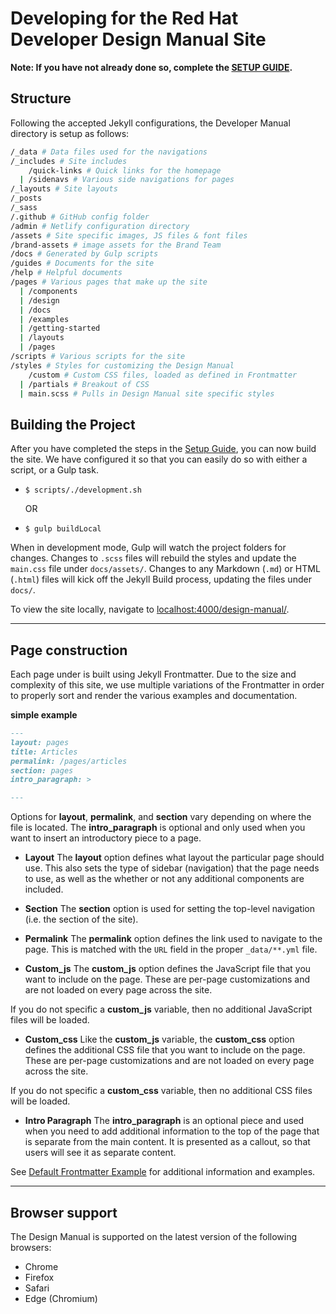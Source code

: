 # Developing for the Red Hat Developer Design Manual Site

__Note: If you have not already done so, complete the [SETUP GUIDE](SETUP.md).__

## Structure

Following the accepted Jekyll configurations, the Developer Manual directory is setup as follows:

```bash
/_data # Data files used for the navigations
/_includes # Site includes
    /quick-links # Quick links for the homepage
  | /sidenavs # Various side navigations for pages
/_layouts # Site layouts
/_posts
/_sass
/.github # GitHub config folder
/admin # Netlify configuration directory
/assets # Site specific images, JS files & font files
/brand-assets # image assets for the Brand Team
/docs # Generated by Gulp scripts
/guides # Documents for the site
/help # Helpful documents
/pages # Various pages that make up the site
  | /components
  | /design
  | /docs
  | /examples
  | /getting-started
  | /layouts
  | /pages
/scripts # Various scripts for the site
/styles # Styles for customizing the Design Manual
    /custom # Custom CSS files, loaded as defined in Frontmatter
  | /partials # Breakout of CSS
  | main.scss # Pulls in Design Manual site specific styles
```

## Building the Project

After you have completed the steps in the [Setup Guide](SETUP.md), you can now build the site. We have configured it so that you can easily do so with either a script, or a Gulp task.

  - `$ scripts/./development.sh`

    OR

  - `$ gulp buildLocal`

When in development mode, Gulp will watch the project folders for changes. Changes to `.scss` files will rebuild the styles and update the `main.css` file under `docs/assets/`. Changes to any Markdown (`.md`) or HTML (`.html`) files will kick off the Jekyll Build process, updating the files under `docs/`.

To view the site locally, navigate to [localhost:4000/design-manual/](http://localhost:4000/design-manual/).

----
## Page construction

Each page under is built using Jekyll Frontmatter. Due to the size and complexity of this site, we use multiple variations of the Frontmatter in order to properly sort and render the various examples and documentation.

**simple example**
```markdown
---
layout: pages
title: Articles
permalink: /pages/articles
section: pages
intro_paragraph: >

---
```

Options for __layout__, __permalink__, and __section__ vary depending on where the file is located. The __intro_paragraph__ is optional and only used when you want to insert an introductory piece to a page.

 - __Layout__
The __layout__ option defines what layout the particular page should use. This also sets the type of sidebar (navigation) that the page needs to use, as well as the whether or not any additional components are included.

 - __Section__
The __section__ option is used for setting the top-level navigation (i.e. the section of the site).

 - __Permalink__
The __permalink__ option defines the link used to navigate to the page. This is matched with the `URL` field in the proper `_data/**.yml` file.

- __Custom_js__
The __custom_js__ option defines the JavaScript file that you want to include on the page. These are per-page customizations and are not loaded on every page across the site.

If you do not specific a __custom_js__ variable, then no additional JavaScript files will be loaded.

- __Custom_css__
Like the __custom_js__ variable, the __custom_css__ option defines the additional CSS file that you want to include on the page. These are per-page customizations and are not loaded on every page across the site.

If you do not specific a __custom_css__ variable, then no additional CSS files will be loaded.

 - __Intro Paragraph__
The __intro_paragraph__ is an optional piece and used when you need to add additional information to the top of the page that is separate from the main content. It is presented as a callout, so that users will see it as separate content.

See [Default Frontmatter Example](DEFAULT_FRONTMATTER.md) for additional information and examples.

----
## Browser support

The Design Manual is supported on the latest version of the following browsers:

 - Chrome
 - Firefox
 - Safari
 - Edge (Chromium)
